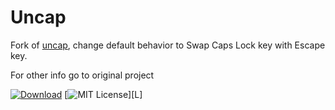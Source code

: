 Uncap
=====
Fork of [uncap][], change default behavior to Swap Caps Lock key with Escape key.

For other info go to original project

[![Download][DOWNLOAD-BADGE]][DOWNLOAD]
[![MIT License][LICENSE-BADGE]][L]


[DOWNLOAD-BADGE]: https://img.shields.io/badge/download-uncap.exe-brightgreen.svg
[DOWNLOAD]: https://github.com/drazde/uncap/releases/download/0.2.2b/uncap.exe

[LICENSE-BADGE]: https://img.shields.io/badge/license-MIT-blue.svg

[Uncap]: https://github.com/susam/uncap

